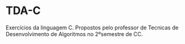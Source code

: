 # TDA-C
Exercícios da linguagem C. Propostos pelo professor de Tecnicas de Desenvolvimento de Algoritmos no 2ºsemestre de CC.
